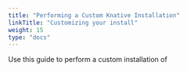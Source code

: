 ```yaml
---
title: "Performing a Custom Knative Installation"
linkTitle: "Customizing your install"
weight: 15
type: "docs"
---
```


Use this guide to perform a custom installation of 